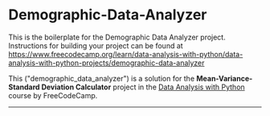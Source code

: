 # Demographic-Data-Analyzer
This is the boilerplate for the Demographic Data Analyzer project. Instructions for building your project can be found at https://www.freecodecamp.org/learn/data-analysis-with-python/data-analysis-with-python-projects/demographic-data-analyzer

This ("demographic_data_analyzer") is a solution for the **Mean-Variance-Standard Deviation Calculator** project in the [Data Analysis with Python](https://www.freecodecamp.org/learn/data-analysis-with-python/) course by FreeCodeCamp.

---

